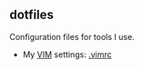 ## dotfiles
Configuration files for tools I use.

- My [VIM](https://www.vim.org/) settings: [.vimrc](.vimrc)

